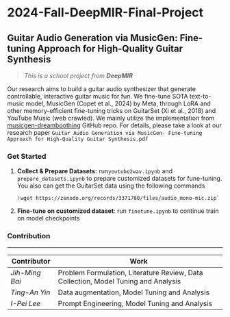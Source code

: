 # 2024-Fall-DeepMIR-Final-Project
## Guitar Audio Generation via MusicGen: Fine-tuning Approach for High-Quality Guitar Synthesis
> *This is a school project from **DeepMIR***

Our research aims to build a guitar audio synthesizer that generate controllable, interactive guitar music for fun. We fine-tune SOTA text-to-music model, MusicGen (Copet et al., 2024) by Meta, through LoRA and other memory-efficient fine-tuning tricks on GuitarSet (Xi et al., 2018) and YouTube Music (web crawled). We mainly utilize the implementation from [musicgen-dreamboothing](https://github.com/ylacombe/musicgen-dreamboothing) GitHub repo.
For details, please take a look at our research paper `Guitar Audio Generation via MusicGen- Fine-tuning Approach for High-Quality Guitar Synthesis.pdf`

### Get Started
1. **Collect & Prepare Datasets:** run`youtube2wav.ipynb` and `prepare_datasets.ipynb` to prepare customized datasets for fune-tuning. \
You also can get the GuitarSet data using the following commands 
    ```
    !wget https://zenodo.org/records/3371780/files/audio_mono-mic.zip`
    ```
2. **Fine-tune on customized dataset**: run `finetune.ipynb` to continue train on model checkpoints


### Contribution
-----------
| Contributor | Work |
|-------------|------|
| *Jih-Ming Bai* | Problem Formulation, Literature Review, Data Collection, Model Tuning and Analysis |
| *Ting-An Yin* | Data augmentation, Model Tuning and Analysis   |
| *I-Pei Lee*    | Prompt Engineering, Model Tuning and Analysis       |